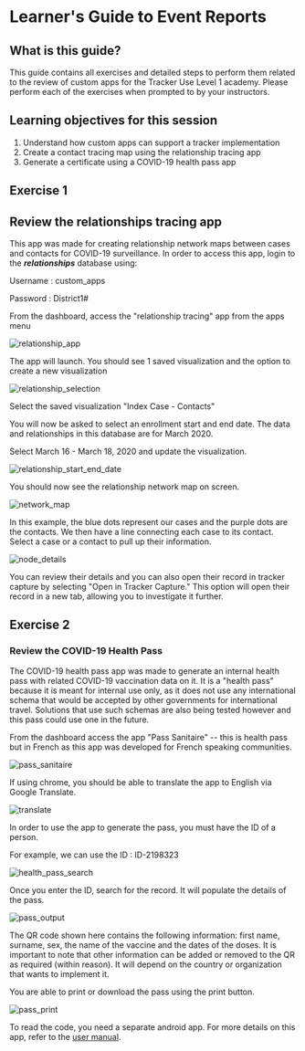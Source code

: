 # Learner's Guide to Event Reports

## What is this guide?

This guide contains all exercises and detailed steps to perform them related to the review of custom apps for the Tracker Use Level 1 academy. Please perform each of the exercises when prompted to by your instructors.

## Learning objectives for this session

1. Understand how custom apps can support a tracker implementation
2. Create a contact tracing map using the relationship tracing app
3. Generate a certificate using a COVID-19 health pass app

## Exercise 1

## Review the relationships tracing app

This app was made for creating relationship network maps between cases and contacts for COVID-19 surveillance. In order to access this app, login to the ***relationships*** database using:

Username : custom_apps

Password : District1#

From the dashboard, access the "relationship tracing" app from the apps menu

![relationship_app](resources/images/custom_apps/apps_menu_relationship.png)

The app will launch. You should see 1 saved visualization and the option to create a new visualization

![relationship_selection](resources/images/custom_apps/save_relationship_map.png)

Select the saved visualization "Index Case - Contacts"

You will now be asked to select an enrollment start and end date. The data and relationships in this database are for March 2020. 

Select March 16 - March 18, 2020 and update the visualization.

![relationship_start_end_date](resources/images/custom_apps/relationship_start_end_date.png)

You should now see the relationship network map on screen.

![network_map](resources/images/custom_apps/relationship_network.png)

In this example, the blue dots represent our cases and the purple dots are the contacts. We then have a line connecting each case to its contact. Select a case or a contact to pull up their information. 

![node_details](resources/images/custom_apps/relationship_node_details.png)

You can review their details and you can also open their record in tracker capture by selecting "Open in Tracker Capture." This option will open their record in a new tab, allowing you to investigate it further.

## Exercise 2

### Review the COVID-19 Health Pass

The COVID-19 health pass app was made to generate an internal health pass with related COVID-19 vaccination data on it. It is a "health pass" because it is meant for internal use only, as it does not use any international schema that would be accepted by other governments for international travel. Solutions that use such schemas are also being tested however and this pass could use one in the future.

From the dashboard access the app "Pass Sanitaire" -- this is health pass but in French as this app was developed for French speaking communities. 

![pass_sanitaire](resources/images/custom_apps/pass_sanitaire.png)

If using chrome, you should be able to translate the app to English via Google Translate.

![translate](resources/images/custom_apps/translate.png)

In order to use the app to generate the pass, you must have the ID of a person. 

For example, we can use the ID : ID-2198323

![health_pass_search](resources/images/custom_apps/health_pass_search.png)

Once you enter the ID, search for the record. It will populate the details of the pass.

![pass_output](resources/images/custom_apps/pass_output.png)

The QR code shown here contains the following information: first name, surname, sex, the name of the vaccine and the dates of the doses. It is important to note that other information can be added or removed to the QR as required (within reason). It will depend on the country or organization that wants to implement it.

You are able to print or download the pass using the print button.

![pass_print](resources/images/custom_apps/pass_print.png)

To read the code, you need a separate android app. For more details on this app, refer to the [user manual](https://docs.google.com/document/d/1qWyOcyCmQXsmG9FG91WIocNBvWmLkJT3/edit?usp=sharing&ouid=104677221247573000314&rtpof=true&sd=true).